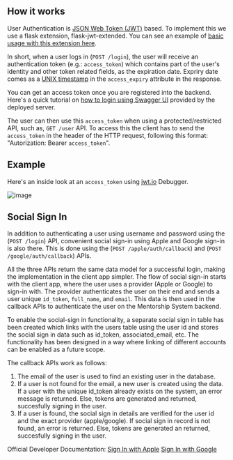 ## How it works

User Authentication is [JSON Web Token (JWT)](https://jwt.io) based. To implement this we use a flask extension, flask-jwt-extended. You can see an example of [basic usage with this extension here](https://flask-jwt-extended.readthedocs.io/en/latest/basic_usage.html).

In short, when a user logs in (`POST /login`), the user will receive an authentication token (e.g.: `access_token`) which contains part of the user's identity and other token related fields, as the expiration date. Expriry date comes as a [UNIX timestamp](https://www.unixtimestamp.com/) in the `access_expiry` attribute in the response.

You can get an access token once you are registered into the backend. Here's a quick tutorial on [how to login using Swagger UI](https://github.com/systers/mentorship-backend/wiki/Log-in-using-Swagger-UI) provided by the deployed server.

The user can then use this `access_token` when using a protected/restricted API, such as, `GET /user` API. To access this the client has to send the `access_token` in the header of the HTTP request, following this format: "Autorization: Bearer `access_token`".

## Example

Here's an inside look at an `access_token` using [jwt.io](https://jwt.io) Debugger.

![image](https://user-images.githubusercontent.com/11148726/44627573-1de2f800-a928-11e8-87a7-0107b0a622bc.png)

## Social Sign In

In addition to authenticating a user using username and password using the (`POST /login`) API, convenient social sign-in using Apple and Google sign-in is also there. This is done using the (`POST /apple/auth/callback`) and (`POST /google/auth/callback`) APIs.

All the three APIs return the same data model for a successful login, making the implementation in the client app simpler. The flow of social sign-in starts with the client app, where the user uses a provider (Apple or Google) to sign-in with. The provider authenticates the user on their end and sends a user unique `id_token`, `full_name`, and `email`. This data is then used in the callback APIs to authenticate the user on the Mentorship System backend.

To enable the social-sign in functionality, a separate social sign in table has been created which links with the users table using the user id and stores the social sign in data such as id_token, associated_email, etc. The functionality has been designed in a way where linking of different accounts can be enabled as a future scope.

The callback APIs work as follows:
1. The email of the user is used to find an existing user in the database.
2. If a user is not found for the email, a new user is created using the data. If a user with the unique id_token already exists on the system, an error message is returned. Else, tokens are generated and returned, succesfully signing in the user.
3. If a user is found, the social sign in details are verified for the user id and the exact provider (apple/google). If social sign in record is not found, an error is returned. Else, tokens are generated an returned, succesfully signing in the user.

Official Developer Documentation:
[Sign In with Apple](https://developer.apple.com/sign-in-with-apple/get-started/)
[Sign In with Google](https://developers.google.com/identity/sign-in/ios/start?ver=swift)
